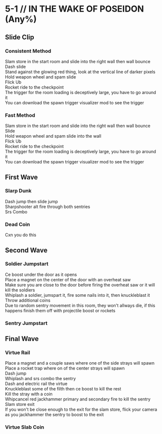 # 5-1 // IN THE WAKE OF POSEIDON (Any%)
## Slide Clip
### Consistent Method
Slam store in the start room and slide into the right wall then wall bounce <br />
Dash slide <br />
Stand against the glowing red thing, look at the vertical line of darker pixels <br />
Hold weapon wheel and spam slide <br />
Flick Ub <br />
Rocket ride to the checkpoint <br />
The trigger for the room loading is deceptively large, you have to go around it <br />
You can download the spawn trigger visualizer mod to see the trigger
### Fast Method
Slam store in the start room and slide into the right wall then wall bounce <br />
Slide <br />
Hold weapon wheel and spam slide into the wall <br />
Flick Ub <br />
Rocket ride to the checkpoint <br />
The trigger for the room loading is deceptively large, you have to go around it <br />
You can download the spawn trigger visualizer mod to see the trigger <br />
## First Wave
### Slarp Dunk
Dash jump then slide jump <br />
Sharpshooter alt fire through both sentries <br />
Srs Combo <br />
### Dead Coin
Cxn you do this
## Second Wave
### Soldier Jumpstart
Ce boost under the door as it opens <br />
Place a magnet on the center of the door with an overheat saw <br />
Make sure you are close to the door before firing the overheat saw or it will kill the soldiers <br /> 
Whiplash a soldier, jumspart it, fire some nails into it, then knuckleblast it <br />
Throw additional coins <br />
Due to random sentry movement in this room, they won't allways die, if this happens finish them off with projectile boost or rockets
### Sentry Jumpstart
## Final Wave
### Virtue Rail
Place a magnet and a couple saws where one of the side strays will spawn <br />
Place a rocket trap where on of the center strays will spawn <br />
Dash jump <br />
Whiplash and srs combo the sentry <br />
Dash and electric rail the virtue <br />
Knuckleblast some of the filth then ce boost to kill the rest <br />
Kill the stray with a coin <br />
Whipcancel red jackhammer primary and secondary fire to kill the sentry <br />
Slam store exit <br />
If you won't be close enough to the exit for the slam store, flick your camera as you jackhammer the sentry to boost to the exit
### Virtue Slab Coin
